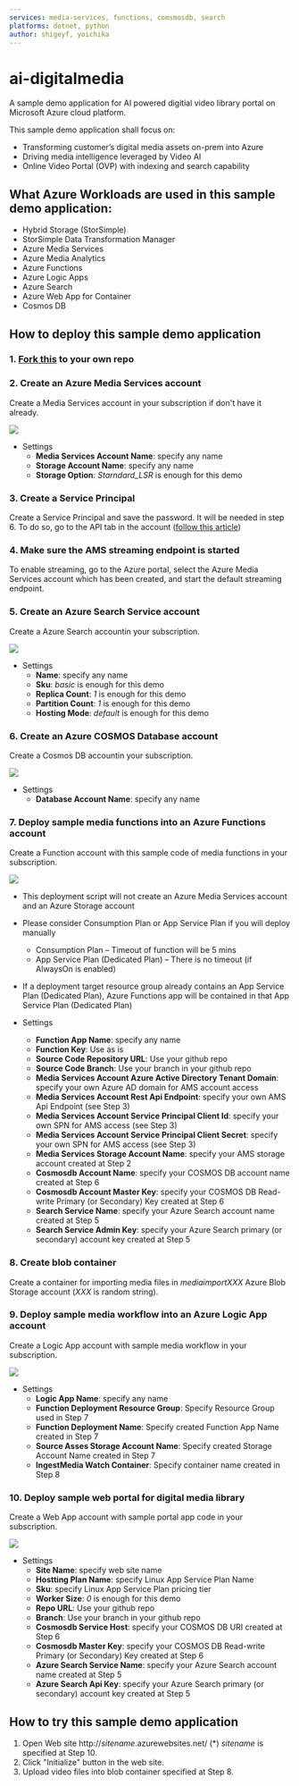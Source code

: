 ```yaml
---
services: media-services, functions, comsmosdb, search
platforms: dotnet, python
author: shigeyf, yoichika
---
```


# ai-digitalmedia

A sample demo application for AI powered digitial video library portal on Microsoft Azure cloud platform.

This sample demo application shall focus on:
 * Transforming customer’s digital media assets on-prem into Azure
 * Driving media intelligence leveraged by Video AI
 * Online Video Portal (OVP) with indexing and search capability


## What Azure Workloads are used in this sample demo application:
 - Hybrid Storage (StorSimple)
 - StorSimple Data Transformation Manager
 - Azure Media Services
 - Azure Media Analytics
 - Azure Functions
 - Azure Logic Apps
 - Azure Search
 - Azure Web App for Container
 - Cosmos DB


## How to deploy this sample demo application

### 1. [Fork this](https://github.com/shigeyf/ai-digitalmedia#fork-destination-box) to your own repo

### 2. Create an Azure Media Services account

Create a Media Services account in your subscription if don't have it already.

  <a href="https://portal.azure.com/#create/Microsoft.Template/uri/https%3A%2F%2Fraw.githubusercontent.com%2Fshigeyf%2FDeployAzureMediaServices%2Fmaster%2Fazuredeploy.json" target="_blank"><img src="http://azuredeploy.net/deploybutton.png"/></a>

  * Settings
    - **Media Services Account Name**: specify any name
    - **Storage Account Name**: specify any name
    - **Storage Option**: *Starndard_LSR* is enough for this demo

### 3. Create a Service Principal

Create a Service Principal and save the password. It will be needed in step 6.
To do so, go to the API tab in the account ([follow this article](https://docs.microsoft.com/en-us/azure/media-services/media-services-portal-get-started-with-aad#service-principal-authentication))

### 4. Make sure the AMS streaming endpoint is started

To enable streaming, go to the Azure portal, select the Azure Media Services account which has been created, and start the default streaming endpoint.

### 5. Create an Azure Search Service account

Create a Azure Search accountin your subscription.

  <a href="https://portal.azure.com/#create/Microsoft.Template/uri/https%3A%2F%2Fraw.githubusercontent.com%2Fshigeyf%2Fai-digitalmedia%2Fmaster%2Fazuredeploy-azuresearch.json" target="_blank"><img src="http://azuredeploy.net/deploybutton.png"/></a> 

  * Settings
    - **Name**: specify any name
    - **Sku**: *basic* is enough for this demo
    - **Replica Count**: *1* is enough for this demo
    - **Partition Count**: *1* is enough for this demo
    - **Hosting Mode**: *default* is enough for this demo

### 6. Create an Azure COSMOS Database account

Create a Cosmos DB accountin your subscription.
  
  <a href="https://portal.azure.com/#create/Microsoft.Template/uri/https%3A%2F%2Fraw.githubusercontent.com%2Fshigeyf%2Fai-digitalmedia%2Fmaster%2Fazuredeploy-cosmosdb.json" target="_blank"><img src="http://azuredeploy.net/deploybutton.png"/></a> 

  * Settings
    - **Database Account Name**: specify any name

### 7. Deploy sample media functions into an Azure Functions account

Create a Function account with this sample code of media functions in your subscription.

  <a href="https://portal.azure.com/#create/Microsoft.Template/uri/https%3A%2F%2Fraw.githubusercontent.com%2Fshigeyf%2Fai-digitalmedia%2Fmaster%2Fazuredeploy-functions.json" target="_blank"><img src="http://azuredeploy.net/deploybutton.png"/></a>  

  * This deployment script will not create an Azure Media Services account and an Azure Storage account 
  * Please consider Consumption Plan or App Service Plan if you will deploy manually
    * Consumption Plan – Timeout of function will be 5 mins
    * App Service Plan (Dedicated Plan) – There is no timeout (if AlwaysOn is enabled)
  * If a deployment target resource group already contains an App Service Plan (Dedicated Plan), Azure Functions app will be contained in that App Service Plan (Dedicated Plan)

  * Settings
    - **Function App Name**: specify any name
    - **Function Key**: Use as is
    - **Source Code Repository URL**: Use your github repo
    - **Source Code Branch**: Use your branch in your github repo
    - **Media Services Account Azure Active Directory Tenant Domain**: specify your own Azure AD domain for AMS account access
    - **Media Services Account Rest Api Endpoint**: specify your own AMS Api Endpoint (see Step 3)
    - **Media Services Account Service Principal Client Id**: specify your own SPN for AMS access (see Step 3)
    - **Media Services Account Service Principal Client Secret**: specify your own SPN for AMS access (see Step 3)
    - **Media Services Storage Account Name**: specify your AMS storage account created at Step 2
    - **Cosmosdb Account Name**: specify your COSMOS DB account name created at Step 6
    - **Cosmosdb Account Master Key**: specify your COSMOS DB Read-write Primary (or Secondary) Key created at Step 6
    - **Search Service Name**: specify your Azure Search account name created at Step 5
    - **Search Service Admin Key**: specify your Azure Search primary (or secondary) account key created at Step 5

### 8. Create blob container

Create a container for importing media files in *mediaimportXXX* Azure Blob Storage account (*XXX* is random string).

### 9. Deploy sample media workflow into an Azure Logic App account

Create a Logic App account with sample media workflow in your subscription.

  <a href="https://portal.azure.com/#create/Microsoft.Template/uri/https%3A%2F%2Fraw.githubusercontent.com%2Fshigeyf%2Fai-digitalmedia%2Fmaster%2Fazuredeploy-logicapp-workflow.json" target="_blank"><img src="http://azuredeploy.net/deploybutton.png"/></a>  

  * Settings
    - **Logic App Name**: specify any name
    - **Function Deployment Resource Group**: Specify Resource Group used in Step 7
    - **Function Deployment Name**: Specify created Function App Name created in Step 7
    - **Source Asses Storage Account Name**: Specify created Storage Account Name created in Step 7
    - **IngestMedia Watch Container**: Specify container name created in Step 8

### 10. Deploy sample web portal for digital media library 

Create a Web App account with sample portal app code in your subscription.

  <a href="https://portal.azure.com/#create/Microsoft.Template/uri/https%3A%2F%2Fraw.githubusercontent.com%2Fshigeyf%2Fai-digitalmedia%2Fmaster%2Fazuredeploy-portal.json" target="_blank"><img src="http://azuredeploy.net/deploybutton.png"/></a>

  * Settings
    - **Site Name**: specify web site name
    - **Hostting Plan Name**: specify Linux App Service Plan Name
    - **Sku**: specify Linux App Service Plan pricing tier
    - **Worker Size**: *0* is enough for this demo
    - **Repo URL**: Use your github repo
    - **Branch**: Use your branch in your github repo
    - **Cosmosdb Service Host**: specify your COSMOS DB URI created at Step 6
    - **Cosmosdb Master Key**: specify your COSMOS DB Read-write Primary (or Secondary) Key created at Step 6
    - **Azure Search Service Name**: specify your Azure Search account name created at Step 5
    - **Azure Search Api Key**: specify your Azure Search primary (or secondary) account key created at Step 5

## How to try this sample demo application

1. Open Web site http://*sitename*.azurewebsites.net/ (*) *sitename* is specified at Step 10.
2. Click "Initialize" button in the web site.
3. Upload video files into blob container specified at Step 8.

